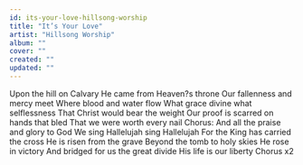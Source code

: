```yaml
---
id: its-your-love-hillsong-worship
title: "It’s Your Love"
artist: "Hillsong Worship"
album: ""
cover: ""
created: ""
updated: ""
---
```


Upon the hill on Calvary
He came from Heaven?s throne
Our fallenness and mercy meet
Where blood and water flow
What grace divine what selflessness
That Christ would bear the weight
Our proof is scarred on hands that bled
That we were worth every nail
Chorus:
And all the praise and glory to God
We sing Hallelujah sing Hallelujah
For the King has carried the cross
He is risen from the grave
Beyond the tomb to holy skies
He rose in victory
And bridged for us the great divide
His life is our liberty
Chorus x2